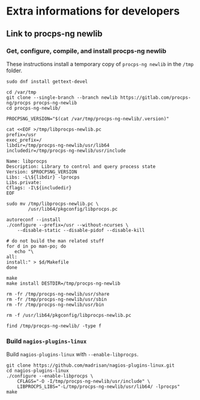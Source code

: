 # Extra informations for developers

## Link to procps-ng newlib

### Get, configure, compile, and install procps-ng newlib

These instructions install a temporary copy of `procps-ng newlib` in the `/tmp` folder.
```
sudo dnf install gettext-devel

cd /var/tmp
git clone --single-branch --branch newlib https://gitlab.com/procps-ng/procps procps-ng-newlib
cd procps-ng-newlib/

PROCPSNG_VERSION="$(cat /var/tmp/procps-ng-newlib/.version)"

cat <<EOF >/tmp/libprocps-newlib.pc
prefix=/usr
exec_prefix=/
libdir=/tmp/procps-ng-newlib/usr/lib64
includedir=/tmp/procps-ng-newlib/usr/include

Name: libprocps
Description: Library to control and query process state
Version: $PROCPSNG_VERSION
Libs: -L\${libdir} -lprocps
Libs.private:
Cflags: -I\${includedir}
EOF

sudo mv /tmp/libprocps-newlib.pc \
        /usr/lib64/pkgconfig/libprocps.pc

autoreconf --install
./configure --prefix=/usr --without-ncurses \
    --disable-static --disable-pidof --disable-kill

# do not build the man related stuff
for d in po man-po; do
   echo "\
all:
install:" > $d/Makefile
done

make
make install DESTDIR=/tmp/procps-ng-newlib

rm -fr /tmp/procps-ng-newlib/usr/share
rm -fr /tmp/procps-ng-newlib/usr/sbin
rm -fr /tmp/procps-ng-newlib/usr/bin

rm -f /usr/lib64/pkgconfig/libprocps-newlib.pc

find /tmp/procps-ng-newlib/ -type f
```

### Build `nagios-plugins-linux`

Build `nagios-plugins-linux` with `--enable-libprocps`.

```
git clone https://github.com/madrisan/nagios-plugins-linux.git
cd nagios-plugins-linux
./configure --enable-libprocps \
    CFLAGS="-O -I/tmp/procps-ng-newlib/usr/include" \
    LIBPROCPS_LIBS="-L/tmp/procps-ng-newlib/usr/lib64/ -lprocps"
make
```
